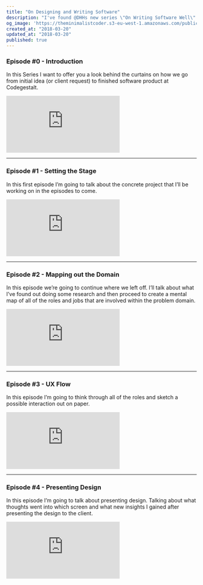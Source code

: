 ```yaml
---
title: "On Designing and Writing Software"
description: "I've found @DHHs new series \"On Writing Software Well\" quite inspiring. So much so that I decided to start my own series where I try to capture everything that I've learned about designing and writing software..."
og_image: 'https://theminimalistcoder.s3-eu-west-1.amazonaws.com/public/Screen-Shot-2021-03-14-at-00.31.12.jpg'
created_at: "2018-03-20"
updated_at: "2018-03-20"
published: true
---
```


### Episode #0 - Introduction
In this Series I want to offer you a look behind the curtains on how we go from initial idea (or client request) to finished software product at Codegestalt.

<div class="container video-container">
  <iframe src="https://www.youtube.com/embed/0dyAu1ePAMk?modestbranding=1&showinfo=0" frameborder="0" allow="autoplay; encrypted-media" allowfullscreen></iframe>
</div>

---

### Episode #1 - Setting the Stage
In this first episode I’m going to talk about the concrete project that I’ll be working on in the episodes to come.

<div class="container video-container">
  <iframe src="https://www.youtube.com/embed/6Dm2F8-ds1g?modestbranding=1&showinfo=0" frameborder="0" allow="autoplay; encrypted-media" allowfullscreen></iframe>
</div>

---

### Episode #2 - Mapping out the Domain
In this episode we’re going to continue where we left off. I’ll talk about what I’ve found out doing some research and then proceed to create a mental map of all of the roles and jobs that are involved within the problem domain.
<div class="container video-container">
  <iframe src="https://www.youtube.com/embed/komNAZNz5M0?modestbranding=1&showinfo=0" frameborder="0" allow="autoplay; encrypted-media" allowfullscreen></iframe>
</div>

---

### Episode #3 - UX Flow
In this episode I’m going to think through all of the roles and sketch a possible interaction out on paper.
<div class="container video-container">
  <iframe src="https://www.youtube.com/embed/ESXhAA9bUE4?modestbranding=1&showinfo=0" frameborder="0" allow="autoplay; encrypted-media" allowfullscreen></iframe>
</div>

---

### Episode #4 - Presenting Design
In this episode I’m going to talk about presenting design. Talking about what thoughts went into which screen and what new insights I gained after presenting the design to the client.
<div class="container video-container">
  <iframe src="https://www.youtube.com/embed/nSoevf5rnsY?modestbranding=1&showinfo=0" frameborder="0" allow="autoplay; encrypted-media" allowfullscreen></iframe>
</div>
